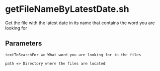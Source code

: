 # getFileNameByLatestDate.sh

Get the file with the latest date in its name that contains the word you are looking for

## Parameters

```
textToSearchFor => What word you are looking for in the files
```

```
path => Directory where the files are located
```

